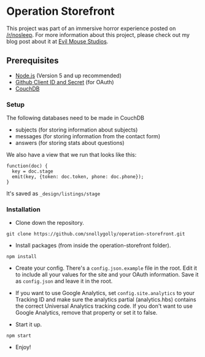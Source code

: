 # Operation Storefront
This project was part of an immersive horror experience posted on [/r/nosleep](https://www.reddit.com/r/nosleep/).  For more information about this project, please check out my blog post about it at [Evil Mouse Studios](http://evilmousestudios.com/immersive-horror-through-web-technologies/).

## Prerequisites
* [Node.js](https://nodejs.org/en/) (Version 5 and up recommended)
* [Github Client ID and Secret](https://github.com/settings/developers) (for OAuth)
* [CouchDB](http://couchdb.apache.org/)

### Setup

The following databases need to be made in CouchDB

* subjects (for storing information about subjects)
* messages (for storing information from the contact form)
* answers (for storing stats about questions)

We also have a view that we run that looks like this:
```
function(doc) {
  key = doc.stage
  emit(key, {token: doc.token, phone: doc.phone});
}
```

It's saved as `_design/listings/stage`

### Installation

* Clone down the repository.
```
git clone https://github.com/snollygolly/operation-storefront.git
```

* Install packages (from inside the operation-storefront folder).
```
npm install
```

* Create your config.  There's a `config.json.example` file in the root.  Edit it to include all your values for the site and your OAuth information.  Save it as `config.json` and leave it in the root.

* If you want to use Google Analytics, set `config.site.analytics` to your Tracking ID and make sure the analytics partial (analytics.hbs) contains the correct Universal Analytics tracking code.  If you don't want to use Google Analytics, remove that property or set it to false.

* Start it up.
```
npm start
```

* Enjoy!
